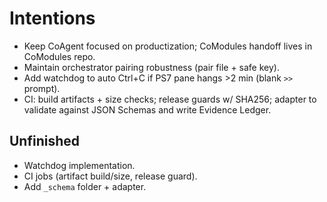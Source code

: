 # Intentions
- Keep CoAgent focused on productization; CoModules handoff lives in CoModules repo.
- Maintain orchestrator pairing robustness (pair file + safe key).
- Add watchdog to auto Ctrl+C if PS7 pane hangs >2 min (blank `>>` prompt).
- CI: build artifacts + size checks; release guards w/ SHA256; adapter to validate against JSON Schemas and write Evidence Ledger.
## Unfinished
- Watchdog implementation.
- CI jobs (artifact build/size, release guard).
- Add `_schema` folder + adapter.

